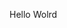 Hello Wolrd











































































































































































































































































































































































































































































































































































































































































































































































































































































































































































































































































































































































































































































































































































































































































































































































































































































































































































































































































































































































































































































































































































































































































































































































































































































































































































































































































































































































































































































































































































































































































































































































































































































































































































































































































































































